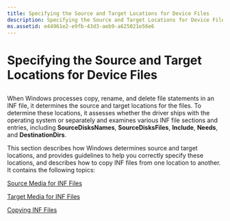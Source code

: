 ```yaml
---
title: Specifying the Source and Target Locations for Device Files
description: Specifying the Source and Target Locations for Device Files
ms.assetid: e44961e2-e9fb-43d3-aeb9-a625021e56e6
---
```


# Specifying the Source and Target Locations for Device Files


## <a href="" id="ddk-specifying-the-source-and-target-locations-for-device-files-dg"></a>


When Windows processes copy, rename, and delete file statements in an INF file, it determines the source and target locations for the files. To determine these locations, it assesses whether the driver ships with the operating system or separately and examines various INF file sections and entries, including **SourceDisksNames**, **SourceDisksFiles**, **Include**, **Needs**, and **DestinationDirs**.

This section describes how Windows determines source and target locations, and provides guidelines to help you correctly specify these locations, and describes how to copy INF files from one location to another. It contains the following topics:

[Source Media for INF Files](source-media-for-inf-files.md)

[Target Media for INF Files](target-media-for-inf-files.md)

[Copying INF Files](copying-inf-files.md)

 

 





